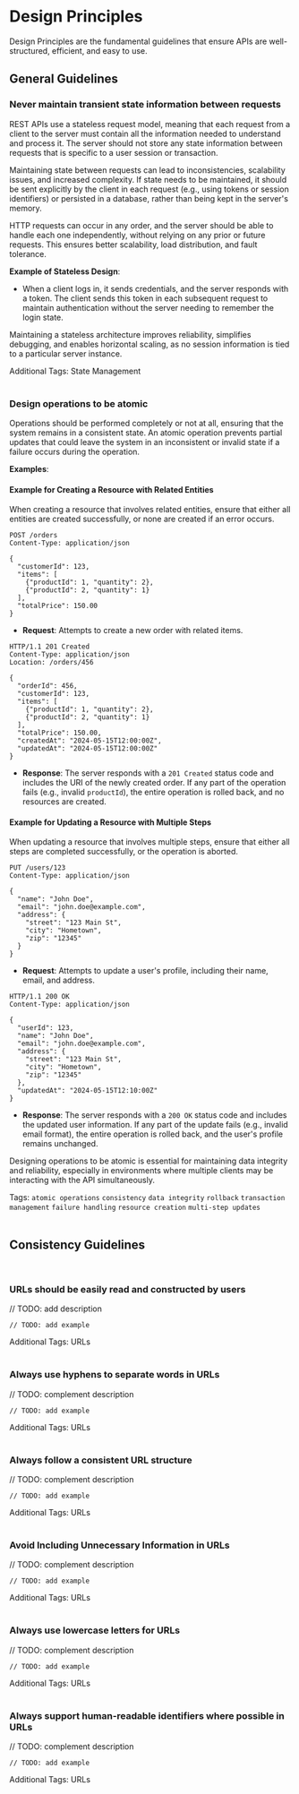 # Design Principles
Design Principles are the fundamental guidelines that ensure APIs are well-structured, efficient, and easy to use.

## General Guidelines



### Never maintain transient state information between requests
REST APIs use a stateless request model, meaning that each request from a client to the server must contain all the information
needed to understand and process it. The server should not store any state information between requests that is specific to a
user session or transaction.

Maintaining state between requests can lead to inconsistencies, scalability issues, and increased complexity. If state needs to
be maintained, it should be sent explicitly by the client in each request (e.g., using tokens or session identifiers) or persisted
in a database, rather than being kept in the server's memory.

HTTP requests can occur in any order, and the server should be able to handle each one independently, without relying on any prior
or future requests. This ensures better scalability, load distribution, and fault tolerance.

**Example of Stateless Design**:
- When a client logs in, it sends credentials, and the server responds with a token. The client sends this token in each subsequent request to maintain authentication without the server needing to remember the login state.

Maintaining a stateless architecture improves reliability, simplifies debugging, and enables horizontal scaling, as no session
information is tied to a particular server instance.

Additional Tags: State Management
<br><br>


### Design operations to be atomic
Operations should be performed completely or not at all, ensuring that the system remains in a consistent state. An
atomic operation prevents partial updates that could leave the system in an inconsistent or invalid state if a failure
occurs during the operation.

**Examples**:

#### Example for Creating a Resource with Related Entities

When creating a resource that involves related entities, ensure that either all entities are created successfully, or
none are created if an error occurs.

```http
POST /orders
Content-Type: application/json

{
  "customerId": 123,
  "items": [
    {"productId": 1, "quantity": 2},
    {"productId": 2, "quantity": 1}
  ],
  "totalPrice": 150.00
}
```

- **Request**: Attempts to create a new order with related items.

```http
HTTP/1.1 201 Created
Content-Type: application/json
Location: /orders/456

{
  "orderId": 456,
  "customerId": 123,
  "items": [
    {"productId": 1, "quantity": 2},
    {"productId": 2, "quantity": 1}
  ],
  "totalPrice": 150.00,
  "createdAt": "2024-05-15T12:00:00Z",
  "updatedAt": "2024-05-15T12:00:00Z"
}
```

- **Response**: The server responds with a `201 Created` status code and includes the URI of the newly created order. If
any part of the operation fails (e.g., invalid `productId`), the entire operation is rolled back, and no resources are created.

#### Example for Updating a Resource with Multiple Steps

When updating a resource that involves multiple steps, ensure that either all steps are completed successfully, or the
operation is aborted.

```http
PUT /users/123
Content-Type: application/json

{
  "name": "John Doe",
  "email": "john.doe@example.com",
  "address": {
    "street": "123 Main St",
    "city": "Hometown",
    "zip": "12345"
  }
}
```

- **Request**: Attempts to update a user's profile, including their name, email, and address.

```http
HTTP/1.1 200 OK
Content-Type: application/json

{
  "userId": 123,
  "name": "John Doe",
  "email": "john.doe@example.com",
  "address": {
    "street": "123 Main St",
    "city": "Hometown",
    "zip": "12345"
  },
  "updatedAt": "2024-05-15T12:10:00Z"
}
```

- **Response**: The server responds with a `200 OK` status code and includes the updated user information. If any part of
the update fails (e.g., invalid email format), the entire operation is rolled back, and the user's profile remains unchanged.


Designing operations to be atomic is essential for maintaining data integrity and reliability, especially in environments
where multiple clients may be interacting with the API simultaneously.
 
Tags: `atomic operations` `consistency` `data integrity` `rollback` `transaction management` `failure handling` `resource creation` `multi-step updates`
<br><br>



## Consistency Guidelines
<br>


### URLs should be easily read and constructed by users

// TODO: add description

```http
// TODO: add example
```

Additional Tags: URLs
<br><br>


### Always use hyphens to separate words in URLs

// TODO: complement description

```http
// TODO: add example
```

Additional Tags: URLs
<br><br>


### Always follow a consistent URL structure

// TODO: complement description

```http
// TODO: add example
```

Additional Tags: URLs
<br><br>


### Avoid Including Unnecessary Information in URLs

// TODO: complement description

```http
// TODO: add example
```

Additional Tags: URLs
<br><br>


### Always use lowercase letters for URLs

// TODO: complement description

```http
// TODO: add example
```

Additional Tags: URLs
<br><br>


### Always support human-readable identifiers where possible in URLs

// TODO: complement description

```http
// TODO: add example
```

Additional Tags: URLs
<br><br>

